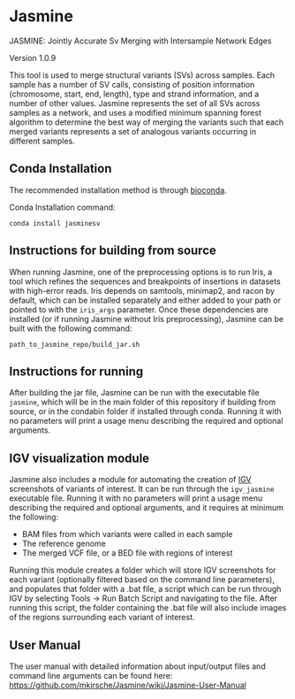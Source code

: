 # Jasmine

JASMINE: Jointly Accurate Sv Merging with Intersample Network Edges

Version 1.0.9

This tool is used to merge structural variants (SVs) across samples.  Each sample has a number of SV calls, consisting of position information (chromosome, start, end, length), type and strand information, and a number of other values.  Jasmine represents the set of all SVs across samples as a network, and uses a modified minimum spanning forest algorithm to determine the best way of merging the variants such that each merged variants represents a set of analogous variants occurring in different samples.


## Conda Installation

The recommended installation method is through [bioconda](https://bioconda.github.io/).

Conda Installation command:

```
conda install jasminesv
```


## Instructions for building from source

When running Jasmine, one of the preprocessing options is to run Iris, a tool which refines the sequences and breakpoints of insertions in datasets with high-error reads.  Iris depends on samtools, minimap2, and racon by default, which can be installed separately and either added to your path or pointed to with the `iris_args` parameter.  Once these dependencies are installed (or if running Jasmine without Iris preprocessing), Jasmine can be built with the following command:

```
path_to_jasmine_repo/build_jar.sh
```


## Instructions for running

After building the jar file, Jasmine can be run with the executable file `jasmine`, which will be in the main folder of this repository if building from source, or in the condabin folder if installed through conda.  Running it with no parameters will print a usage menu describing the required and optional arguments.


## IGV visualization module

Jasmine also includes a module for automating the creation of [IGV](http://software.broadinstitute.org/software/igv/) screenshots of variants of interest.  It can be run through the `igv_jasmine` executable file.  Running it with no parameters will print a usage menu describing the required and optional arguments, and it requires at minimum the following:
- BAM files from which variants were called in each sample
- The reference genome
- The merged VCF file, or a BED file with regions of interest

Running this module creates a folder which will store IGV screenshots for each variant (optionally filtered based on the command line parameters), and populates that folder with a .bat file, a script which can be run through IGV by selecting Tools -> Run Batch Script and navigating to the file.  After running this script, the folder containing the .bat file will also include images of the regions surrounding each variant of interest.

## User Manual

The user manual with detailed information about input/output files and command line arguments can be found here: https://github.com/mkirsche/Jasmine/wiki/Jasmine-User-Manual

